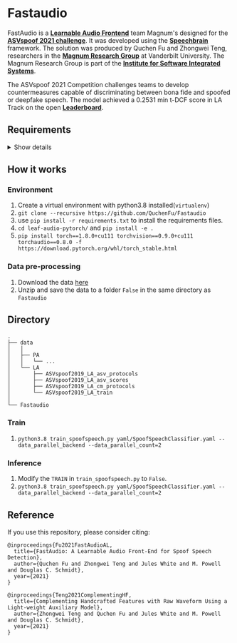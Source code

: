 # Fastaudio

FastAudio is a **[Learnable Audio Frontend]** team Magnum's designed for the **[ASVspoof 2021 challenge]**. It was developed using the **[Speechbrain]** framework. The solution was produced by Quchen Fu and Zhongwei Teng, researchers in the **[Magnum Research Group]** at Vanderbilt University. The Magnum Research Group is part of the **[Institute for Software Integrated Systems]**. 

The ASVspoof 2021 Competition challenges teams to develop countermeasures capable of discriminating between bona fide and spoofed or deepfake speech. The model achieved a 0.2531 min t-DCF score in LA Track on the open **[Leaderboard]**.

[Learnable Audio Frontend]: https://arxiv.org/abs/2109.02774
[ASVspoof 2021 challenge]: https://www.asvspoof.org
[Magnum Research Group]:https://www.magnum.io
[Institute for Software Integrated Systems]:https://www.isis.vanderbilt.edu
[leaderboard]: https://competitions.codalab.org/competitions/32343#results
[Speechbrain]: https://github.com/speechbrain/speechbrain.git

## Requirements
<details><summary>Show details</summary>
<p>

* speechbrain==0.5.7
* pandas
* wandb
* torch==1.8.0+cu111
* torchaudio==0.8.0

</p>
</details>

## How it works

### Environment
1. Create a virtual environment with python3.8 installed(`virtualenv`)
2. ``git clone --recursive https://github.com/QuchenFu/Fastaudio``
3. use `pip install -r requirements.txt` to install the requirements files.
4. ``cd leaf-audio-pytorch/`` and ``pip install -e .``
5. ``pip install torch==1.8.0+cu111 torchvision==0.9.0+cu111 torchaudio==0.8.0 -f https://download.pytorch.org/whl/torch_stable.html``

### Data pre-processing
1. Download the data [here](https://zenodo.org/record/4837263)
2. Unzip and save the data to a folder `False` in the same directory as `Fastaudio`
## Directory

    .
    ├── data                       
    │   │
    │   ├── PA                  
    │   │   └── ...
    │   └── LA           
    │       ├── ASVspoof2019_LA_asv_protocols
    │       ├── ASVspoof2019_LA_asv_scores
    │       ├── ASVspoof2019_LA_cm_protocols
    │       └── ASVspoof2019_LA_train
    │
    └── Fastaudio

### Train
1. ``python3.8 train_spoofspeech.py yaml/SpoofSpeechClassifier.yaml --data_parallel_backend --data_parallel_count=2``


### Inference
1. Modify the `TRAIN` in `train_spoofspeech.py` to `False`.
2. ``python3.8 train_spoofspeech.py yaml/SpoofSpeechClassifier.yaml --data_parallel_backend --data_parallel_count=2``

## Reference
If you use this repository, please consider citing:

```
@inproceedings{Fu2021FastAudioAL,
  title={FastAudio: A Learnable Audio Front-End for Spoof Speech Detection},
  author={Quchen Fu and Zhongwei Teng and Jules White and M. Powell and Douglas C. Schmidt},
  year={2021}
}
```

```
@inproceedings{Teng2021ComplementingHF,
  title={Complementing Handcrafted Features with Raw Waveform Using a Light-weight Auxiliary Model},
  author={Zhongwei Teng and Quchen Fu and Jules White and M. Powell and Douglas C. Schmidt},
  year={2021}
}
```